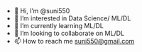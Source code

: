 - 👋 Hi, I’m @suni550
- 👀 I’m interested in Data Science/ ML/DL 
- 🌱 I’m currently learning ML/DL
- 💞️ I’m looking to collaborate on ML/DL
- 📫 How to reach me suni550@gmail.com

<!---
suni550/suni550 is a ✨ special ✨ repository because its `README.md` (this file) appears on your GitHub profile.
You can click the Preview link to take a look at your changes.
--->
